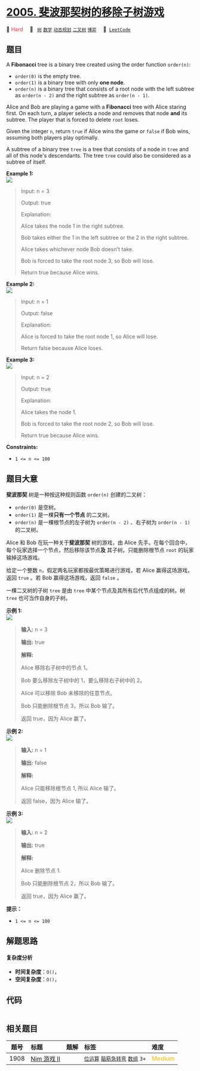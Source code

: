# [2005. 斐波那契树的移除子树游戏](https://leetcode.com/problems/subtree-removal-game-with-fibonacci-tree)

🔴 <font color=#ff334b>Hard</font>&emsp; 🔖&ensp; [`树`](/tag/tree.md) [`数学`](/tag/math.md) [`动态规划`](/tag/dynamic-programming.md) [`二叉树`](/tag/binary-tree.md) [`博弈`](/tag/game-theory.md)&emsp; 🔗&ensp;[`LeetCode`](https://leetcode.com/problems/subtree-removal-game-with-fibonacci-tree)

## 题目

A **Fibonacci** tree is a binary tree created using the order function
`order(n)`:

  * `order(0)` is the empty tree.
  * `order(1)` is a binary tree with only **one node**.
  * `order(n)` is a binary tree that consists of a root node with the left subtree as `order(n - 2)` and the right subtree as `order(n - 1)`.

Alice and Bob are playing a game with a **Fibonacci** tree with Alice staring
first. On each turn, a player selects a node and removes that node **and** its
subtree. The player that is forced to delete `root` loses.

Given the integer `n`, return `true` if Alice wins the game or `false` if Bob
wins, assuming both players play optimally.

A subtree of a binary tree `tree` is a tree that consists of a node in `tree`
and all of this node's descendants. The tree `tree` could also be considered
as a subtree of itself.



**Example 1:**  
![](https://fastly.jsdelivr.net/gh/doocs/leetcode@main/solution/2000-2099/2005.Subtree%20Removal%20Game%20with%20Fibonacci%20Tree/images/image-20210914173520-3.png)

> Input: n = 3
> 
> Output: true
> 
> Explanation:
> 
> Alice takes the node 1 in the right subtree.
> 
> Bob takes either the 1 in the left subtree or the 2 in the right subtree.
> 
> Alice takes whichever node Bob doesn't take.
> 
> Bob is forced to take the root node 3, so Bob will lose.
> 
> Return true because Alice wins.

**Example 2:**  
![](https://fastly.jsdelivr.net/gh/doocs/leetcode@main/solution/2000-2099/2005.Subtree%20Removal%20Game%20with%20Fibonacci%20Tree/images/image-20210914173634-4.png)

> Input: n = 1
> 
> Output: false
> 
> Explanation:
> 
> Alice is forced to take the root node 1, so Alice will lose.
> 
> Return false because Alice loses.

**Example 3:**  
![](https://fastly.jsdelivr.net/gh/doocs/leetcode@main/solution/2000-2099/2005.Subtree%20Removal%20Game%20with%20Fibonacci%20Tree/images/image-20210914173425-1.png)

> Input: n = 2
> 
> Output: true
> 
> Explanation:
> 
> Alice takes the node 1.
> 
> Bob is forced to take the root node 2, so Bob will lose.
> 
> Return true because Alice wins.

**Constraints:**

  * `1 <= n <= 100`


## 题目大意

**斐波那契** 树是一种按这种规则函数 `order(n)` 创建的二叉树：

  * `order(0)` 是空树。
  * `order(1)` 是一棵**只有一个节点** 的二叉树。
  * `order(n)` 是一棵根节点的左子树为 `order(n - 2)` 、右子树为 `order(n - 1)` 的二叉树。

Alice 和 Bob 在玩一种关于**斐波那契** 树的游戏，由 Alice 先手。在每个回合中，每个玩家选择一个节点，然后移除该节点**及**
其子树。只能删除根节点 `root` 的玩家输掉这场游戏。

给定一个整数 `n`，假定两名玩家都按最优策略进行游戏，若 Alice 赢得这场游戏，返回 `true` 。若 Bob 赢得这场游戏，返回 `false`
。

一棵二叉树的子树 `tree` 是由 `tree` 中某个节点及其所有后代节点组成的树。树 `tree` 也可当作自身的子树。



**示例 1:**  
![](https://fastly.jsdelivr.net/gh/doocs/leetcode@main/solution/2000-2099/2005.Subtree%20Removal%20Game%20with%20Fibonacci%20Tree/images/image-20210914173520-3.png)

> 
> 
> 
> 
> 
> **输入:** n = 3
> 
> **输出:** true
> 
> **解释:**
> 
> Alice 移除右子树中的节点 1。
> 
> Bob 要么移除左子树中的 1，要么移除右子树中的 2。
> 
> Alice 可以移除 Bob 未移除的任意节点。
> 
> Bob 只能删除根节点 3，所以 Bob 输了。
> 
> 返回 true，因为 Alice 赢了。
> 
> 

**示例 2:**  
![](https://fastly.jsdelivr.net/gh/doocs/leetcode@main/solution/2000-2099/2005.Subtree%20Removal%20Game%20with%20Fibonacci%20Tree/images/image-20210914173634-4.png)

> 
> 
> 
> 
> 
> **输入:** n = 1
> 
> **输出:** false
> 
> **解释:**
> 
> Alice 只能移除根节点 1, 所以 Alice 输了。
> 
> 返回 false，因为 Alice 输了。
> 
> 

**示例 3:**  
![](https://fastly.jsdelivr.net/gh/doocs/leetcode@main/solution/2000-2099/2005.Subtree%20Removal%20Game%20with%20Fibonacci%20Tree/images/image-20210914173425-1.png)

> 
> 
> 
> 
> 
> **输入:** n = 2
> 
> **输出:** true
> 
> **解释:**
> 
> Alice 删除节点 1.
> 
> Bob 只能删除根节点 2，所以 Bob 输了。
> 
> 返回 true，因为 Alice 赢了。
> 
> 



**提示：**

  * `1 <= n <= 100`


## 解题思路

#### 复杂度分析

- **时间复杂度**：`O()`，
- **空间复杂度**：`O()`，

## 代码

```javascript

```

## 相关题目

<!-- prettier-ignore -->
| 题号 | 标题 | 题解 | 标签 | 难度 |
| :------: | :------ | :------: | :------ | :------ |
| 1908 | [Nim 游戏 II](https://leetcode.com/problems/game-of-nim) |  |  [`位运算`](/tag/bit-manipulation.md) [`脑筋急转弯`](/tag/brainteaser.md) [`数组`](/tag/array.md) `3+` | <font color=#ffb800>Medium</font> |